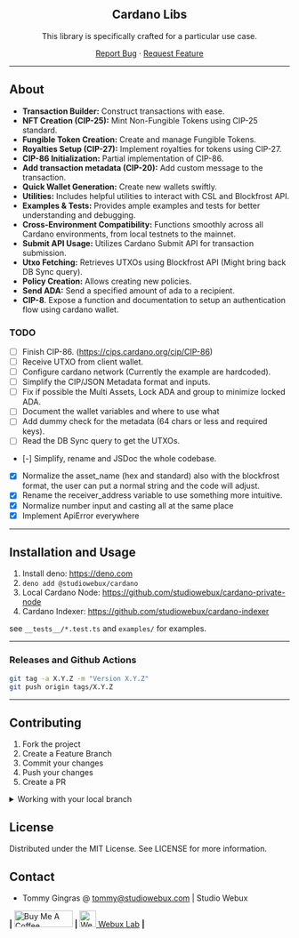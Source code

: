 <div align="center">

<h2>Cardano Libs</h2>

<p>This library is specifically crafted for a particular use case.</p>

<p align="center">
  <a href="https://github.com/studiowebux/cardano/issues">Report Bug</a>
  ·
  <a href="https://github.com/studiowebux/cardano/issues">Request Feature</a>
</p>
</div>

---

## About

- **Transaction Builder:** Construct transactions with ease.
- **NFT Creation (CIP-25):** Mint Non-Fungible Tokens using CIP-25 standard.
- **Fungible Token Creation:** Create and manage Fungible Tokens.
- **Royalties Setup (CIP-27):** Implement royalties for tokens using CIP-27.
- **CIP-86 Initialization:** Partial implementation of CIP-86.
- **Add transaction metadata (CIP-20):** Add custom message to the transaction.
- **Quick Wallet Generation:** Create new wallets swiftly.
- **Utilities:** Includes helpful utilities to interact with CSL and Blockfrost API.
- **Examples & Tests:** Provides ample examples and tests for better understanding and debugging.
- **Cross-Environment Compatibility:** Functions smoothly across all Cardano environments, from local testnets to the mainnet.
- **Submit API Usage:** Utilizes Cardano Submit API for transaction submission.
- **Utxo Fetching:** Retrieves UTXOs using Blockfrost API (Might bring back DB Sync query).
- **Policy Creation:** Allows creating new policies.
- **Send ADA:** Send a specified amount of ada to a recipient.
- **CIP-8**. Expose a function and documentation to setup an authentication flow using cardano wallet.

### TODO

- [ ] Finish CIP-86. (https://cips.cardano.org/cip/CIP-86)
- [ ] Receive UTXO from client wallet.
- [ ] Configure cardano network (Currently the example are hardcoded).
- [ ] Simplify the CIP/JSON Metadata format and inputs.
- [ ] Fix if possible the Multi Assets, Lock ADA and group to minimize locked ADA.
- [ ] Document the wallet variables and where to use what
- [ ] Add dummy check for the metadata (64 chars or less and required keys).
- [ ] Read the DB Sync query to get the UTXOs.
- [-] Simplify, rename and JSDoc the whole codebase.
- [x] Normalize the asset_name (hex and standard) also with the blockfrost format,
      the user can put a normal string and the code will adjust.
- [x] Rename the receiver_address variable to use something more intuitive.
- [x] Normalize number input and casting all at the same place
- [x] Implement ApiError everywhere

---

## Installation and Usage

1. Install deno: https://deno.com
2. `deno add @studiowebux/cardano`
3. Local Cardano Node: https://github.com/studiowebux/cardano-private-node
4. Cardano Indexer: https://github.com/studiowebux/cardano-indexer


see `__tests__/*.test.ts` and `examples/` for examples.

---

### Releases and Github Actions

```bash
git tag -a X.Y.Z -m "Version X.Y.Z"
git push origin tags/X.Y.Z
```

---

## Contributing

1. Fork the project
2. Create a Feature Branch
3. Commit your changes
4. Push your changes
5. Create a PR

<details>
<summary>Working with your local branch</summary>

**Branch Checkout:**

```bash
git checkout -b <feature|fix|release|chore|hotfix>/prefix-name
```

> Your branch name must starts with [feature|fix|release|chore|hotfix] and use a / before the name;
> Use hyphens as separator;
> The prefix correspond to your Kanban tool id (e.g. abc-123)

**Keep your branch synced:**

```bash
git fetch origin
git rebase origin/master
```

**Commit your changes:**

```bash
git add .
git commit -m "<feat|ci|test|docs|build|chore|style|refactor|perf|BREAKING CHANGE>: commit message"
```

> Follow this convention commitlint for your commit message structure

**Push your changes:**

```bash
git push origin <feature|fix|release|chore|hotfix>/prefix-name
```

**Examples:**

```bash
git checkout -b release/v1.15.5
git checkout -b feature/abc-123-something-awesome
git checkout -b hotfix/abc-432-something-bad-to-fix
```

```bash
git commit -m "docs: added awesome documentation"
git commit -m "feat: added new feature"
git commit -m "test: added tests"
```

</details>

## License

Distributed under the MIT License. See LICENSE for more information.

## Contact

- Tommy Gingras @ tommy@studiowebux.com | Studio Webux

<div>
<b> | </b>
<a href="https://www.buymeacoffee.com/studiowebux" target="_blank"
      ><img
        src="https://cdn.buymeacoffee.com/buttons/v2/default-yellow.png"
        alt="Buy Me A Coffee"
        style="height: 30px !important; width: 105px !important"
        height="30"
        width="105"
/></a>
<b> | </b>
<a href="https://webuxlab.com" target="_blank"
      ><img
        src="https://webuxlab-static.s3.ca-central-1.amazonaws.com/logoAmpoule.svg"
        alt="Webux Logo"
        style="height: 30px !important"
        height="30"
/> Webux Lab</a>
<b> | </b>
</div>
